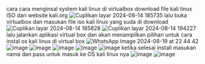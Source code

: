cara cara menginsal system kali linux di virtualbox 
download file kali linux ISO dari website kali.org
![Cuplikan layar 2024-08-14 185735](https://github.com/user-attachments/assets/e6aa94bf-6c3f-44f8-b19e-334d897e92bf)
lalu buka virtualbox dan masukan file iso kali linux yang suda di download 
![Cuplikan layar 2024-08-14 185828](https://github.com/user-attachments/assets/17342b6b-2688-4ea6-9571-acd4982f13d6)
![Cuplikan layar 2024-08-14 194227](https://github.com/user-attachments/assets/7135a9bc-b51f-43ab-891e-118a1fa39ae8)
lalu jalankan aplikasi virtual box dan akan menampilkan pilihan untuk cara instal os kali linux di virtual box
![WhatsApp Image 2024-08-19 at 22 44 42](https://github.com/user-attachments/assets/33cd85d9-b850-46d2-a8cd-15b3a1749624)
![image](https://github.com/user-attachments/assets/3a85263c-51a3-46c6-86f3-16a20d68e87e)
![image](https://github.com/user-attachments/assets/b59dc3d1-bf5e-4b1f-af8c-1041094cd6cc)
![image](https://github.com/user-attachments/assets/62f8843f-11b0-46cf-91d1-ac035d76dc86)
![image](https://github.com/user-attachments/assets/26ba93ea-0434-4267-9a67-a913b9384fc7)
![image](https://github.com/user-attachments/assets/ed3a75a5-0905-47e9-981f-284db04c1082)
ketika selesai install masukan nama dan pass untuk masuk ke OS kali linux nya
![image](https://github.com/user-attachments/assets/885c5b7d-5a96-4abf-8d13-1acbb49088c6)
![image](https://github.com/user-attachments/assets/5f9cbfc0-dc67-44b2-9cf7-3fa508a50c8e)

